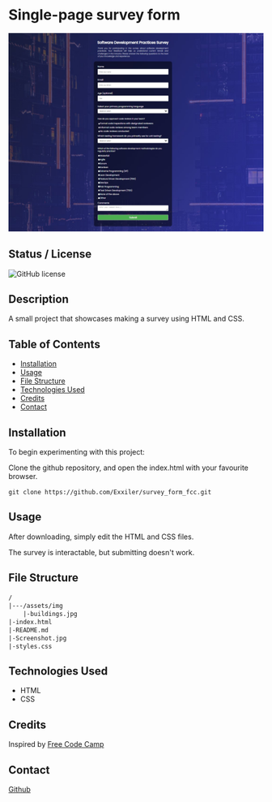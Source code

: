 # Single-page survey form 

![Project Screenshot](Screenshot.jpg)


## Status / License
![GitHub license](https://img.shields.io/badge/license-MIT-blue.svg)

## Description

A small project that showcases making a survey using HTML and CSS.

## Table of Contents

- [Installation](#installation)
- [Usage](#usage)
- [File Structure](#file-structure)
- [Technologies Used](#technologies-used)
- [Credits](#credits)
- [Contact](#contact)

## Installation

To begin experimenting with this project:

Clone the github repository, and open the index.html with your favourite browser.
    
    git clone https://github.com/Exxiler/survey_form_fcc.git

## Usage

After downloading, simply edit the HTML and CSS files.

The survey is interactable, but submitting doesn't work.

## File Structure
     
    /
    |---/assets/img
        |-buildings.jpg
    |-index.html
    |-README.md
    |-Screenshot.jpg
    |-styles.css

## Technologies Used

- HTML
- CSS

## Credits

Inspired by [Free Code Camp](https://www.freecodecamp.org/)

## Contact

[Github](https://github.com/Exxiler)
